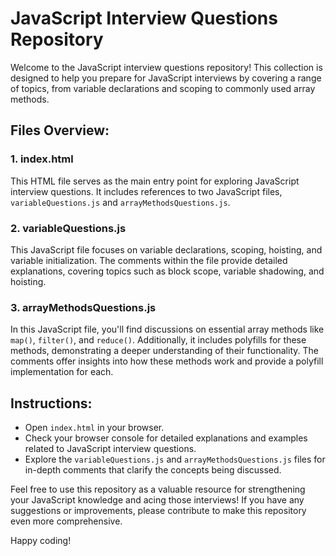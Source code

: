 # JavaScript Interview Questions Repository

Welcome to the JavaScript interview questions repository! This collection is designed to help you prepare for JavaScript interviews by covering a range of topics, from variable declarations and scoping to commonly used array methods.

## Files Overview:

### 1. index.html

This HTML file serves as the main entry point for exploring JavaScript interview questions. It includes references to two JavaScript files, `variableQuestions.js` and `arrayMethodsQuestions.js`.

### 2. variableQuestions.js

This JavaScript file focuses on variable declarations, scoping, hoisting, and variable initialization. The comments within the file provide detailed explanations, covering topics such as block scope, variable shadowing, and hoisting.

### 3. arrayMethodsQuestions.js

In this JavaScript file, you'll find discussions on essential array methods like `map()`, `filter()`, and `reduce()`. Additionally, it includes polyfills for these methods, demonstrating a deeper understanding of their functionality. The comments offer insights into how these methods work and provide a polyfill implementation for each.

## Instructions:

- Open `index.html` in your browser.
- Check your browser console for detailed explanations and examples related to JavaScript interview questions.
- Explore the `variableQuestions.js` and `arrayMethodsQuestions.js` files for in-depth comments that clarify the concepts being discussed.

Feel free to use this repository as a valuable resource for strengthening your JavaScript knowledge and acing those interviews! If you have any suggestions or improvements, please contribute to make this repository even more comprehensive.

Happy coding!